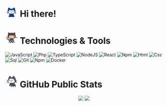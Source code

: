 
<h1><img src="mona-whisper.gif" width="40" height="40"> Hi there!</h1> 
<p></p>

<h1><img src="octocat-squid.gif" width="40" height="40"> Technologies & Tools</h1>

![JavaScript](https://img.shields.io/badge/-JavaScript-090909?style=for-the-badge&logo=JavaScript&logoColor=E9D54D)
![Php](https://img.shields.io/badge/-TypeScript-090909?style=for-the-badge&logo=TypeScript&logoColor=6495ED)
![TypeScript](https://img.shields.io/badge/-PHP-090909?style=for-the-badge&logo=php&logoColor=6495ED)
![NodeJS](https://img.shields.io/badge/-NODEJS-090909?style=for-the-badge&logo=nodedotjs&logoColor=339933)
![React](https://img.shields.io/badge/-REACT-090909?style=for-the-badge&logo=react&logoColor=61DAFB)
![Npm](https://img.shields.io/badge/-LARAVEL-090909?style=for-the-badge&logo=laravel&logoColor=CB3837)
![Html](https://img.shields.io/badge/-HTML-090909?style=for-the-badge&logo=html5&logoColor=F16529)
![Css](https://img.shields.io/badge/-CSS-090909?style=for-the-badge&logo=css3&logoColor=2965F1)
![Sql](https://img.shields.io/badge/-Sql-090909?style=for-the-badge&logo=mysql&logoColor=FFFFFF)
![Git](https://img.shields.io/badge/-GIT-090909?style=for-the-badge&logo=git&logoColor=F05133)
![Npm](https://img.shields.io/badge/-NPM-090909?style=for-the-badge&logo=npm&logoColor=CB3837)
![Docker](https://img.shields.io/badge/-Docker-090909?style=for-the-badge&logo=Docker&logoColor=0db7ed)





<h1><img src="mona-loading.gif" width="40" height="40"> GitHub Public Stats</h1>

<div align="center">
  <img height="170em" src="https://github-readme-stats.vercel.app/api?username=d-nekrasov&layout=compact&show_icons=true&theme=white&icon_color=d29922&hide_border=true&bg_color=00000000&text_color=fff&title_color=58a6ff" />
  <img height="170em" src="https://github-readme-stats.vercel.app/api/top-langs/?username=d-nekrasov&layout=compact&theme=white&icon_color=d29922&hide_border=true&bg_color=00000000&text_color=fff&title_color=58a6ff&hash" />
</div>


